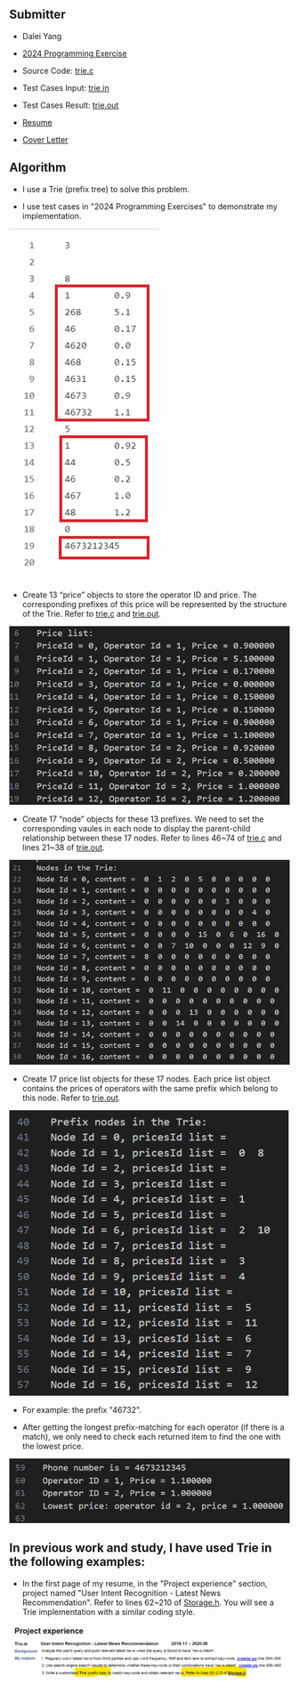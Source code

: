 ## Submitter
- Dalei Yang
- [2024 Programming Exercise](https://github.com/daleiyang/Projects/blob/main/InterviewExercise/ICSS/2024%20Programming%20Exercise.pdf)
- Source Code: [trie.c](https://github.com/daleiyang/Projects/blob/main/InterviewExercise/ICSS/trie.c)
- Test Cases  Input: [trie.in](https://github.com/daleiyang/Projects/blob/main/InterviewExercise/ICSS/trie.in)
- Test Cases Result: [trie.out](https://github.com/daleiyang/Projects/blob/main/InterviewExercise/ICSS/trie.out)

- [Resume](https://github.com/daleiyang/Projects/blob/main/InterviewExercise/ICSS/Dalei%20Yang%20Resume%2024.10.18.V2.pdf)
- [Cover Letter](https://github.com/daleiyang/Projects/blob/main/InterviewExercise/ICSS/Cover%20Letter.txt)

## Algorithm
- I use a Trie (prefix tree) to solve this problem.

- I use test cases in "2024 Programming Exercises" to demonstrate my implementation.

![alt tag](https://github.com/daleiyang/Projects/blob/main/InterviewExercise/ICSS/pics/1.jpg)

- Create 13 “price” objects to store the operator ID and price. The corresponding prefixes of this price will be represented by the structure of the Trie. Refer to [trie.c](https://github.com/daleiyang/Projects/blob/main/InterviewExercise/ICSS/trie.c#L166) and [trie.out](https://github.com/daleiyang/Projects/blob/main/InterviewExercise/ICSS/trie.out#L6).

![alt tag](https://github.com/daleiyang/Projects/blob/main/InterviewExercise/ICSS/pics/2.jpg)

- Create 17 “node” objects for these 13 prefixes. We need to set the corresponding vaules in each node to display the parent-child relationship between these 17 nodes. Refer to lines 46~74 of [trie.c](https://github.com/daleiyang/Projects/blob/main/InterviewExercise/ICSS/trie.c#L46) and lines 21~38 of [trie.out](https://github.com/daleiyang/Projects/blob/main/InterviewExercise/ICSS/trie.out#L21).

![alt tag](https://github.com/daleiyang/Projects/blob/main/InterviewExercise/ICSS/pics/3.jpg)

- Create 17 price list objects for these 17 nodes. Each price list object contains the prices of operators with the same prefix which belong to this node. Refer to [trie.out](https://github.com/daleiyang/Projects/blob/main/InterviewExercise/ICSS/trie.out).

![alt tag](https://github.com/daleiyang/Projects/blob/main/InterviewExercise/ICSS/pics/4.jpg)

- For example: the prefix "46732".

- After getting the longest prefix-matching for each operator (if there is a match), we only need to check each returned item to find the one with the lowest price.

![alt tag](https://github.com/daleiyang/Projects/blob/main/InterviewExercise/ICSS/pics/5.jpg)

## In previous work and study, I have used Trie in the following examples:

- In the first page of my resume, in the "Project experience" section, project named "User Intent Recognition - Latest News Recommendation". Refer to lines 62~210 of [Storage.h](https://github.com/daleiyang/Projects/blob/main/LatestNewsRecommendation/service/Storage.h#L62). You will see a Trie implementation with a similar coding style.

![alt tag](https://github.com/daleiyang/Projects/blob/main/InterviewExercise/ICSS/pics/6.jpg)